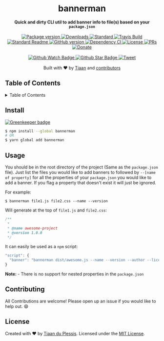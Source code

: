 <h1 align="center">bannerman</h1>
<div align="center">
  <strong>Quick and dirty CLI util to add banner info to file(s) based on your <code>package.json</code></strong>
</div>
<br>
<div align="center">
  <a href="https://npmjs.org/package/bannerman">
    <img src="https://img.shields.io/npm/v/bannerman.svg?style=flat-square" alt="Package version" />
  </a>
  <a href="https://npmjs.org/package/bannerman">
  <img src="https://img.shields.io/npm/dm/bannerman.svg?style=flat-square" alt="Downloads" />
  </a>
  <a href="https://github.com/feross/standard">
    <img src="https://img.shields.io/badge/code%20style-standard-brightgreen.svg?style=flat-square" alt="Standard" />
  </a>
  <a href="https://travis-ci.org/tiaanduplessis/bannerman">
    <img src="https://img.shields.io/travis/tiaanduplessis/bannerman.svg?style=flat-square" alt="Travis Build" />
  </a>
  <a href="https://github.com/RichardLitt/standard-readme)">
    <img src="https://img.shields.io/badge/standard--readme-OK-green.svg?style=flat-square" alt="Standard Readme" />
  </a>
  <a href="https://badge.fury.io/gh/tiaanduplessis%2Fbannerman">
    <img src="https://badge.fury.io/gh/tiaanduplessis%2Fbannerman.svg?style=flat-square" alt="GitHub version" />
  </a>
  <a href="https://dependencyci.com/github/tiaanduplessis/bannerman">
    <img src="https://dependencyci.com/github/tiaanduplessis/bannerman/badge?style=flat-square" alt="Dependency CI" />
  </a>
  <a href="https://github.com/tiaanduplessis/bannerman/blob/master/LICENSE">
    <img src="https://img.shields.io/npm/l/bannerman.svg?style=flat-square" alt="License" />
  </a>
  <a href="http://makeapullrequest.com">
    <img src="https://img.shields.io/badge/PRs-welcome-brightgreen.svg?style=flat-square" alt="PRs" />
  </a>
  <a href="https://www.paypal.me/tiaanduplessis/1">
    <img src="https://img.shields.io/badge/$-support-green.svg?style=flat-square" alt="Donate" />
  </a>
</div>
<br>
<div align="center">
  <a href="https://github.com/tiaanduplessis/bannerman/watchers">
    <img src="https://img.shields.io/github/watchers/tiaanduplessis/bannerman.svg?style=social" alt="Github Watch Badge" />
  </a>
  <a href="https://github.com/tiaanduplessis/bannerman/stargazers">
    <img src="https://img.shields.io/github/stars/tiaanduplessis/bannerman.svg?style=social" alt="Github Star Badge" />
  </a>
  <a href="https://twitter.com/intent/tweet?text=Check%20out%20bannerman!%20https://github.com/tiaanduplessis/bannerman%20%F0%9F%91%8D">
    <img src="https://img.shields.io/twitter/url/https/github.com/tiaanduplessis/bannerman.svg?style=social" alt="Tweet" />
  </a>
</div>
<br>
<div align="center">
  Built with ❤︎ by <a href="tiaan.beer">Tiaan</a> and <a href="https://github.com/tiaanduplessis/bannerman/graphs/contributors">contributors</a>
</div>

<h2>Table of Contents</h2>
<details>
  <summary>Table of Contents</summary>
  <li><a href="#install">Install</a></li>
  <li><a href="#usage">Usage</a></li>
  <li><a href="#contribute">Contribute</a></li>
  <li><a href="#license">License</a></li>
</details>


## Install

[![Greenkeeper badge](https://badges.greenkeeper.io/tiaanduplessis/bannerman.svg)](https://greenkeeper.io/)

```sh
$ npm install --global bannerman
# OR
$ yarn global add bannerman
```

## Usage

You should be in the root directory of the project (Same as the `package.json` file).
Just list the files you would like to add banners to followed by `--[name of property]` for all the properties of your `package.json` you would like to add a banner.
If you flag a property that doesn't exist it will just be ignored.

For example:
```
$ bannerman file1.js file2.css --name --version
```

Will generate at the top of `file1.js` and `file2.css`:
```js
/**
 *
 * @name awesome-project
 * @version 1.0.0
 */
```

It can easily be used as a `npm` script:
```js
"script": {
  "banner": "bannerman dist/awesome.js --name --version --author --license"
}
```

**Note:** - There is no support for nested properties in the `package.json`

## Contributing
All Contributions are welcome! Please open up an issue if you would like to help out. :smile:

## License
Created with ♥ by [Tiaan du Plessis](https://github.com/tiaanduplessis). Licensed under the [MIT License](https://tiaan.mit-license.org/).

